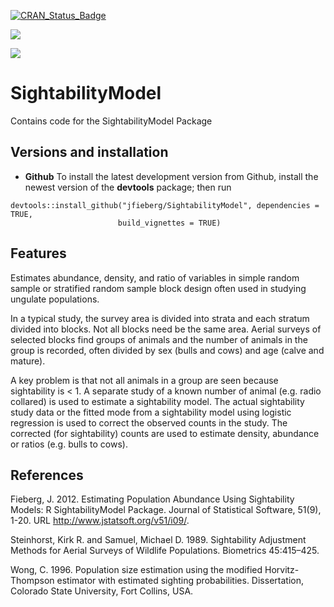[![CRAN_Status_Badge](http://www.r-pkg.org/badges/version/SightabilityModel)](https://cran.r-project.org/package=SightabilityModel)

[![](https://cranlogs.r-pkg.org/badges/SightabilityModel)](https://cran.r-project.org/package=SightabilityModel)

[![](http://cranlogs.r-pkg.org/badges/grand-total/SightabilityModel?color=orange)](https://cran.r-project.org/package=SightabilityModel)

# SightabilityModel
Contains code for the SightabilityModel Package

## Versions and installation

  * **Github** To install the latest development version from Github, 
    install the newest version of the **devtools** package; then run
```
devtools::install_github("jfieberg/SightabilityModel", dependencies = TRUE,
                        build_vignettes = TRUE)
```
## Features
Estimates abundance, density, and ratio of variables in simple random 
sample or stratified random sample block design often used in studying
ungulate populations.

In a typical study, the survey area is divided into strata and each
stratum divided into blocks. Not all blocks need be the same area.
Aerial surveys of selected blocks find groups of animals and the number
of animals in the group is recorded, often divided by sex (bulls and cows)
and age (calve and mature).

A key problem is that not all animals in a group are seen
because sightability is < 1. A separate study of a known
number of animal (e.g. radio collared) is used to estimate
a sightability model. The actual sightability study data or the fitted
mode from a sightability model using logistic regression is used to
correct the observed counts in the study. The corrected (for sightability)
counts are used to estimate density, abundance or ratios (e.g. bulls to cows).

## References

Fieberg, J. 2012. Estimating Population Abundance Using Sightability Models: R SightabilityModel Package. Journal of Statistical Software, 51(9), 1-20. URL http://www.jstatsoft.org/v51/i09/.

Steinhorst, Kirk R. and Samuel, Michael D. 1989. Sightability Adjustment Methods for Aerial Surveys of Wildlife Populations. Biometrics 45:415–425.

Wong, C. 1996. Population size estimation using the modified Horvitz-Thompson estimator with estimated sighting probabilities. Dissertation, Colorado State University, Fort Collins, USA.

